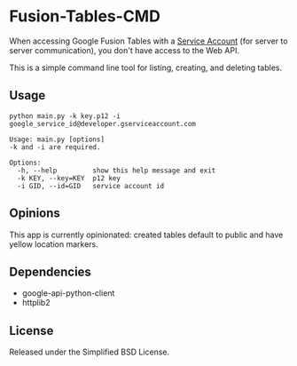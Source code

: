 Fusion-Tables-CMD
=================
When accessing Google Fusion Tables with a [Service Account](https://developers.google.com/accounts/docs/OAuth2ServiceAccount) (for server to server communication), you don't have access to the Web API.

This is a simple command line tool for listing, creating, and deleting tables.

## Usage

```
python main.py -k key.p12 -i google_service_id@developer.gserviceaccount.com
```

```
Usage: main.py [options]
-k and -i are required.

Options:
  -h, --help         show this help message and exit
  -k KEY, --key=KEY  p12 key
  -i GID, --id=GID   service account id
```

## Opinions
This app is currently opinionated: created tables default to public and have yellow location markers.

## Dependencies

* google-api-python-client
* httplib2

## License
Released under the Simplified BSD License.
